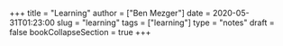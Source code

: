 +++
title = "Learning"
author = ["Ben Mezger"]
date = 2020-05-31T01:23:00
slug = "learning"
tags = ["learning"]
type = "notes"
draft = false
bookCollapseSection = true
+++
